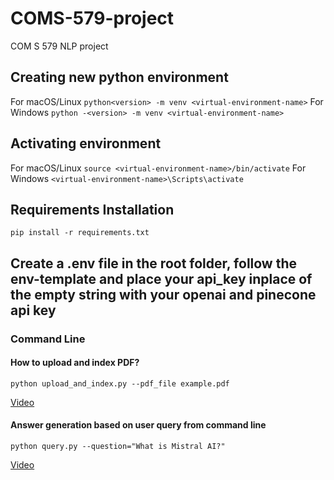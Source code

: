 # COMS-579-project
COM S 579 NLP project

## Creating new python environment
For macOS/Linux
```python<version> -m venv <virtual-environment-name>```
For Windows
```python -<version> -m venv <virtual-environment-name>```

## Activating environment
For macOS/Linux
```source <virtual-environment-name>/bin/activate```
For Windows
```<virtual-environment-name>\Scripts\activate```
## Requirements Installation
```pip install -r requirements.txt```

## Create a .env file in the root folder, follow the env-template and place your api_key inplace of the empty string with your openai and pinecone api key

### Command Line

#### How to upload and index PDF?

```python upload_and_index.py --pdf_file example.pdf```

 [Video](https://iastate.box.com/s/j2sklrpq6pagj847mw3wfosn461rzlxd)

#### Answer generation based on user query from command line

```python query.py --question="What is Mistral AI?"```

[Video](https://iastate.box.com/s/j9bf163h3wlj8i3xmg3tkeetisq93a47) 